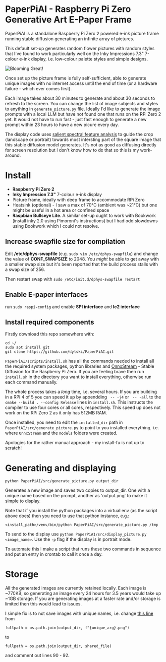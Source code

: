 # PaperPiAI - Raspberry Pi Zero Generative Art E-Paper Frame

PaperPiAI is a standalone Raspberry Pi Zero 2 powered e-ink picture frame running stable diffusion generating an infinite array of pictures.

This default set-up generates random flower pictures with random styles that I've found to work particularly well on the Inky Impressions 7.3" 7-colour 
e-ink display, i.e. low-colour palette styles and simple designs.

![Blooming Great!](https://raw.githubusercontent.com/dylski/PaperPiAI/refs/heads/main/assets/paperpiai_examples.jpg)

Once set up the picture frame is fully self-sufficient, able to generate unique images with no internet access until the end of time (or a hardware failure - which ever comes first).

Each image takes about 30 minutes to generate and about 30 seconds to refresh to the screen.
You can change the list of image subjects and styles to anything in `generate_picture.py` file. Ideally I'd like to generate the image prompts with a local LLM but have not found one that runs on the RPi Zero 2 yet. It would not have to run fast - just fast enough to generate a new prompt within 23 hours to have a new picure every day.

The display code uses [salient spectral feature analysis](https://towardsdatascience.com/opencv-static-saliency-detection-in-a-nutshell-404d4c58fee4) to guide the crop (landscape or portrait) towards most intersting part of the square image that this stable diffusion model generates. It's not as good as diffusing directly for screen resolution but I don't know how to do that so this is my work-around.

# Install

* **Raspberry Pi Zero 2**
* **Inky Impression 7.3"** 7-colour e-ink display
* Picture frame, ideally with deep frame to accommodate RPi Zero
* Heatsink (optional) - I saw a max of 70°C (ambient was ~21°C) but one might be useful in a hot area or confined space
* **Raspbian Bullseye Lite**. A similar set-up ought to work with Bookwork (install inky 2.0 using Pimoroni's instructions) but I had odd slowdowns using Bookwork which I could not resolve.

##  Increase swapfile size for compilation

Edit **/etc/dphys-swapfile** (e.g. `sudo vim /etc/dphys-swapfile`) and change the value of **CONF_SWAPSIZE** to 2048. You _might_ be able to get away with a smaller swap size but it's been reported that the build process stalls with a swap size of 256.

Then restart swap with `sudo /etc/init.d/dphys-swapfile restart`

## Enable E-paper interfaces

run `sudo raspi-config` and enable **SPI interface** and **Ic2 interface**

## Install required components

Firstly download this repo somewhere with:

```
cd ~/
sudo apt install git
git clone https://github.com/dylski/PaperPiAI.git
```

`PaperPiAI/scripts/install.sh` has all the commands needed to install all the required system packages, python libraries and [OnnxStream](https://github.com/vitoplantamura/OnnxStream) - Stable Diffusion for the Raspberry Pi Zero.
If you are feeling brave then run `install.sh` in the directory you want to install everything, otherwise run each command manually.

The whole process takes a _long_ time, i.e. several hours. If you are building in a RPi 4 of 5 you can speed it up by appendding ` -- -j4`  or ` -- -all` to the `cmake --build . --config Release` lines in `install.sh`. This instructs the compiler to use four cores or all cores, respectively. This speed up does not work on the RPi Zero 2 as it only has 512MB RAM.

Once installed, you need to edit the `installed_dir` path in `PaperPiAI/src/generate_picture.py` to point to you installed everything, i.e. where `OnnxStream` and the `models` folders were created.

Apologies for the rather manual approach - my install-fu is not up to scratch!

# Generating and displaying

`python PaperPiAI/src/generate_picture.py output_dir`

Generates a new image and saves two copies to output_dir. One with a unique name based on the prompt, another as 'output.png' to make it simple to display.

Note that if you install the python packages into a virtual env (as the script above does) then you need to use that python instance, e.g.:

`<install_path>/venv/bin/python PaperPiAI/src/generate_picture.py /tmp`

To send to the display use `python PaperPiAI/src/display_picture.py <image_name>`. Use the `-p` flag if the display is in portrait mode.

To automate this I make a script that runs these two commands in sequence and put an entry in crontab to call it once a day.

# Storage

All the generated images are currently retained locally. Each image is ~770KB, so generating an image every 24 hours for 3.5 years would take up ~1GB storage. If you are generating images at a faster rate and/or storage is limited then this would lead to issues.

I simple fix is to not save images with unique names, i.e. change [this line](
https://github.com/dylski/PaperPiAI/blob/main/src/generate_picture.py#L68) from

`fullpath = os.path.join(output_dir, f"{unique_arg}.png")`

to

`fullpath = os.path.join(output_dir, shared_file)`

and comment out lines 90 - 92.


